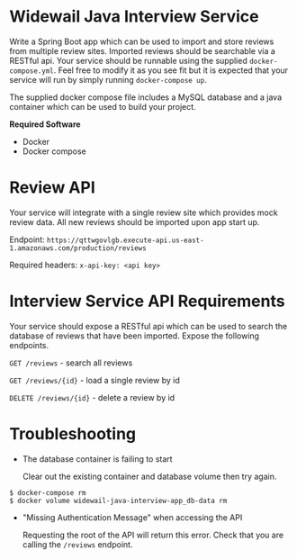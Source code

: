 # Widewail Java Interview Service

Write a Spring Boot app which can be used to import and store reviews from multiple review sites.
Imported reviews should be searchable via a RESTful api. Your service should
be runnable using the supplied `docker-compose.yml`. Feel free to modify
it as you see fit but it is expected that your service will run by simply
running `docker-compose up`.

The supplied docker compose file includes a MySQL database and
a java container which can be used to build your project.

**Required Software**

- Docker
- Docker compose

# Review API

Your service will integrate with a single review site which provides mock
review data. All new reviews should be imported upon app start up.

Endpoint: `https://qttwgovlgb.execute-api.us-east-1.amazonaws.com/production/reviews`

Required headers: `x-api-key: <api key>`

# Interview Service API Requirements

Your service should expose a RESTful api which can be used to search the database
of reviews that have been imported. Expose the following endpoints.

`GET /reviews` - search all reviews

`GET /reviews/{id}` - load a single review by id

`DELETE /reviews/{id}` - delete a review by id

# Troubleshooting

* The database container is failing to start
  
  Clear out the existing container and database volume then try again.

```
$ docker-compose rm
$ docker volume widewail-java-interview-app_db-data rm
```

* "Missing Authentication Message" when accessing the API

  Requesting the root of the API will return this error. Check that you are calling the `/reviews` endpoint. 